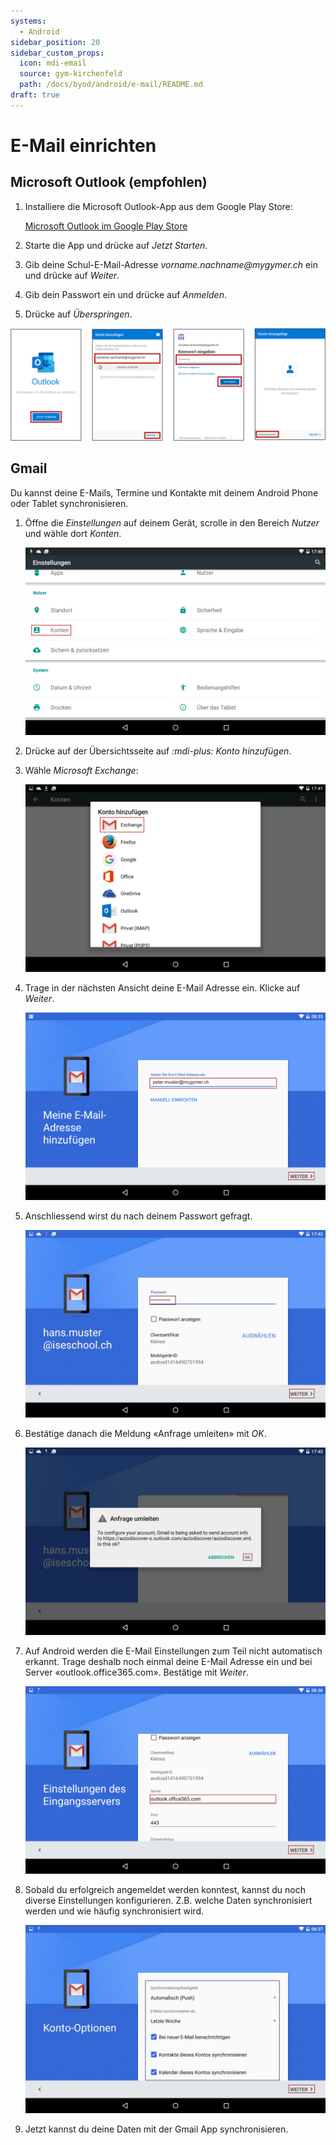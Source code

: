```yaml
---
systems:
  - Android
sidebar_position: 20
sidebar_custom_props:
  icon: mdi-email
  source: gym-kirchenfeld
  path: /docs/byod/android/e-mail/README.md
draft: true
---
```


# E-Mail einrichten



## Microsoft Outlook (empfohlen)

1. Installiere die Microsoft Outlook-App aus dem Google Play Store:

   [Microsoft Outlook im Google Play Store][1]

2. Starte die App und drücke auf _Jetzt Starten_.
3. Gib deine Schul-E-Mail-Adresse _vorname.nachname@mygymer.ch_ ein und drücke auf _Weiter_.
4. Gib dein Passwort ein und drücke auf _Anmelden_.
5. Drücke auf _Überspringen_.

![E-Mail in Outlook für Android einrichten](./outlook.svg)


## Gmail

Du kannst deine E-Mails, Termine und Kontakte mit deinem Android Phone oder Tablet synchronisieren.

1. Öffne die _Einstellungen_ auf deinem Gerät, scrolle in den Bereich _Nutzer_ und wähle dort _Konten_.

    ![Einstellungen](./gmail-1.png)

2. Drücke auf der Übersichtsseite auf _:mdi-plus: Konto hinzufügen_.

3. Wähle _Microsoft Exchange_:

    ![neues Konto hinzufügen](./gmail-2.png)

4. Trage in der nächsten Ansicht deine E-Mail Adresse ein. Klicke auf _Weiter_.

    ![«Exchange» auswählen](./gmail-3.png)

5. Anschliessend wirst du nach deinem Passwort gefragt.

    ![E-Mail-Daten eingeben](./gmail-4.jpg)

6. Bestätige danach die Meldung «Anfrage umleiten» mit _OK_.

    ![Passwort eingeben](./gmail-5.png)

7. Auf Android werden die E-Mail Einstellungen zum Teil nicht automatisch erkannt. Trage deshalb noch einmal deine E-Mail Adresse ein und bei Server «outlook.office365.com». Bestätige mit _Weiter_.

    ![Umleitung akzeptieren](./gmail-6.png)

8. Sobald du erfolgreich angemeldet werden konntest, kannst du noch diverse Einstellungen konfigurieren. Z.B. welche Daten synchronisiert werden und wie häufig synchronisiert wird.

    ![Server-Namen eintragen](./gmail-7.jpg)

9. Jetzt kannst du deine Daten mit der Gmail App synchronisieren.


[1]: https://play.google.com/store/apps/details?id=com.microsoft.office.outlook
